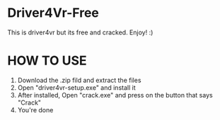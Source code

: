 # Driver4Vr-Free
This is driver4vr but its free and cracked. Enjoy! :)








# HOW TO USE
1. Download the .zip fild and extract the files
2. Open "driver4vr-setup.exe" and install it
3. After installed, Open "crack.exe" and press on the button that says "Crack"
4. You're done

